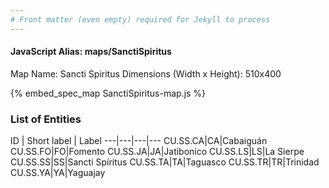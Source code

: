 ```yaml
---
# Front matter (even empty) required for Jekyll to process
---
```


#### JavaScript Alias: maps/SanctiSpiritus

Map Name: Sancti Spiritus
Dimensions (Width x Height): 510x400



{% embed_spec_map SanctiSpiritus-map.js %}

### List of Entities

ID | Short label | Label
---|---|---|---
CU.SS.CA|CA|Cabaiguán
CU.SS.FO|FO|Fomento
CU.SS.JA|JA|Jatibonico
CU.SS.LS|LS|La Sierpe
CU.SS.SS|SS|Sancti Spíritus
CU.SS.TA|TA|Taguasco
CU.SS.TR|TR|Trinidad
CU.SS.YA|YA|Yaguajay